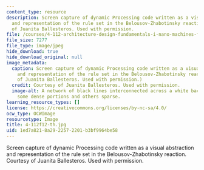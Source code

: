 ```yaml
---
content_type: resource
description: Screen capture of dynamic Processing code written as a visual abstraction
  and representation of the rule set in the Belousov-Zhabotinsky reaction. Courtesy
  of Juanita Ballesteros. Used with permission.
file: /courses/4-112-architecture-design-fundamentals-i-nano-machines-fall-2012/1ed7a8218a2922572201b3bf9964be58_4-112f12-th.jpg
file_size: 7277
file_type: image/jpeg
hide_download: true
hide_download_original: null
image_metadata:
  caption: Screen capture of dynamic Processing code written as a visual abstraction
    and representation of the rule set in the Belousov-Zhabotinsky reaction. (Courtesy
    of Juanita Ballesteros. Used with permission.)
  credit: Courtesy of Juanita Ballesteros. Used with permission.
  image-alt: A network of black lines interconnected across a white background with
    some dense portions and others sparse.
learning_resource_types: []
license: https://creativecommons.org/licenses/by-nc-sa/4.0/
ocw_type: OCWImage
resourcetype: Image
title: 4-112f12-th.jpg
uid: 1ed7a821-8a29-2257-2201-b3bf9964be58
---
```

Screen capture of dynamic Processing code written as a visual abstraction and representation of the rule set in the Belousov-Zhabotinsky reaction. Courtesy of Juanita Ballesteros. Used with permission.